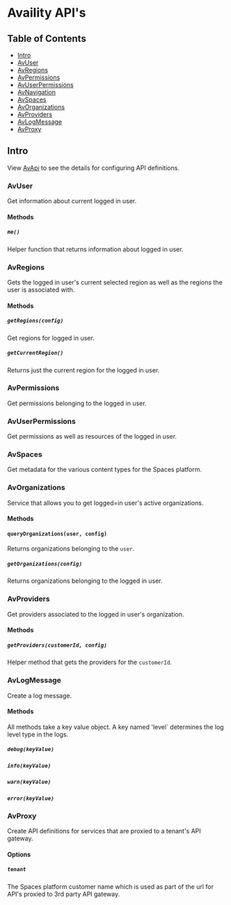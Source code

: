# Availity API's

## Table of Contents

* [Intro](#intro)
* [AvUser](#avuser)
* [AvRegions](#avregions)
* [AvPermissions](#avpermissions)
* [AvUserPermissions](#avuserpermissions)
* [AvNavigation](#avnavigation)
* [AvSpaces](#avspaces)
* [AvOrganizations](#avorganizations)
* [AvProviders](#avproviders)
* [AvLogMessage](#avlogmessage)
* [AvProxy](#avproxy)

## Intro
View [AvApi](../README.md) to see the details for configuring API definitions. 

### AvUser

Get information about current logged in user.

#### Methods

##### `me()` 
Helper function that returns information about logged in user.

### AvRegions
Gets the logged in user's current selected region as well as the regions the user is associated with.

#### Methods

##### `getRegions(config)`
Get regions for logged in user.

##### `getCurrentRegion()`
Returns just the current region for the logged in user.

### AvPermissions
Get permissions belonging to the logged in user.

### AvUserPermissions
Get permissions as well as resources of the logged in user.

### AvSpaces
Get metadata for the various content types for the Spaces platform. 

### AvOrganizations
Service that allows you to get logged=in user's active organizations.

#### Methods

#### `queryOrganizations(user, config)`
Returns organizations belonging to the `user`.

##### `getOrganizations(config)`
Returns organizations belonging to the logged in user.

### AvProviders
Get providers associated to the logged in user's organization.

#### Methods

##### `getProviders(customerId, config)`
Helper method that gets the providers for the `customerId`.

### AvLogMessage
Create a log message.

#### Methods

All methods take a key value object. A key named 'level` determines the log level type in the logs.


#####  `debug(keyValue)`
#####  `info(keyValue)`
#####  `warn(keyValue)`
#####  `error(keyValue)`

### AvProxy
Create API definitions for services that are proxied to a tenant's API gateway. 

#### Options

##### `tenant`
The Spaces platform customer name which is used as part of the url for API's proxied to 3rd party API gateway.


